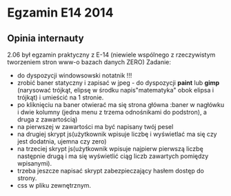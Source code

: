 # Egzamin E14 2014

## Opinia internauty
2.06 był egzamin praktyczny z E-14 (niewiele wspólnego z rzeczywistym tworzeniem stron www-o bazach danych ZERO)
Zadanie:

  - do dyspozycji windowsowski notatnik !!!
  - zrobić baner statyczny i zapisać w jpeg - do dyspozycji **paint** lub **gimp** (narysować trójkąt, elipsę w środku napis"matematyka" obok elipsa i trójkąt) i umieścić na 1 stronie.
  - po kliknięciu na baner otwierać ma się strona główna :baner w nagłówku i dwie kolumny (jedna menu z trzema odnośnikami do podstron), a druga z zawartością)
  - na pierwszej w zawartości ma być napisany twój pesel
  - na drugiej skrypt js(użytkownik wpisuje liczbę i wyświetlać ma się czy jest dodatnia, ujemna czy zero)
  - na trzeciej skrypt js(użytkownik wpisuje najpierw pierwszą liczbę następnie drugą i ma się wyświetlić ciąg liczb zawartych pomiędzy wpisanymi).
  - trzeba jeszcze napisać skrypt zabezpieczający hasłem dostęp do strony.
  - css w pliku zewnętrznym.
